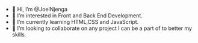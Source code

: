 - 👋 Hi, I’m @JoelNjenga
- 👀 I’m interested in Front and Back End Development. 
- 🌱 I’m currently learning HTML,CSS and JavaScript.
- 💞️ I’m looking to collaborate on any project I can be a part of to better my skills.


<!---
JoelNjenga/JoelNjenga is a ✨ special ✨ repository because its `README.md` (this file) appears on your GitHub profile.
You can click the Preview link to take a look at your changes.
--->
